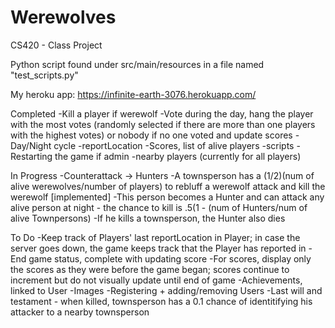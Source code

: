 Werewolves
==========

CS420 - Class Project

Python script found under src/main/resources in a file named "test_scripts.py"

My heroku app: https://infinite-earth-3076.herokuapp.com/

Completed
-Kill a player if werewolf
-Vote during the day, hang the player with the most votes (randomly selected if there are more than one players with the highest votes) or nobody if no one voted and update scores
-Day/Night cycle
-reportLocation
-Scores, list of alive players
-scripts 
-Restarting the game if admin
-nearby players (currently for all players)


In Progress
-Counterattack -> Hunters
	-A townsperson has a (1/2)(num of alive werewolves/number of players) to rebluff a werewolf attack and kill the werewolf [implemented]
	-This person becomes a Hunter and can attack any alive person at night - the chance to kill is .5(1 - (num of Hunters/num of alive 			Townpersons) 
	-If he kills a townsperson, the Hunter also dies


To Do
-Keep track of Players' last reportLocation in Player; in case the server goes down, the game keeps track that the Player has reported in
-End game status, complete with updating score
-For scores, display only the scores as they were before the game began; scores continue to increment but do not visually update until end of game
-Achievements, linked to User
-Images
-Registering + adding/removing Users
-Last will and testament - when killed, townsperson has a 0.1 chance of identitifying his attacker to a nearby townsperson
